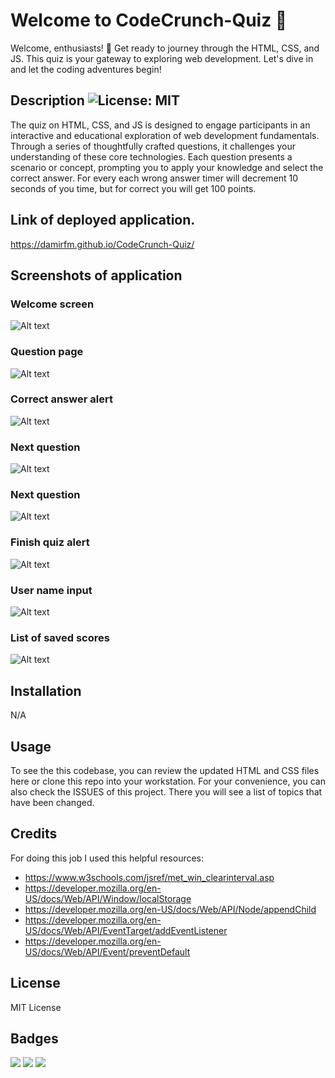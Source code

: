 # Welcome to CodeCrunch-Quiz 🤔

Welcome, enthusiasts! 🌟 Get ready to journey through the HTML, CSS, and JS. This quiz is your gateway to exploring web development. Let's dive in and let the coding adventures begin!

## Description ![License: MIT](https://img.shields.io/badge/License-MIT-yellow.svg) 

The quiz on HTML, CSS, and JS is designed to engage participants in an interactive and educational exploration of web development fundamentals. Through a series of thoughtfully crafted questions, it challenges your understanding of these core technologies. Each question presents a scenario or concept, prompting you to apply your knowledge and select the correct answer. For every each wrong answer timer will decrement 10 seconds of you time, but for correct you will get 100 points.

## Link of deployed application.

https://damirfm.github.io/CodeCrunch-Quiz/

## Screenshots of application

### Welcome screen

![Alt text](./Screenshots/1.png "Welcome screen")

### Question page

![Alt text](./Screenshots/2.png "Question page")

### Correct answer alert

![Alt text](./Screenshots/3.png "Correct answer alert")

### Next question

![Alt text](./Screenshots/4.png "Next question")

### Next question

![Alt text](./Screenshots/5.png "Next question")

### Finish quiz alert

![Alt text](./Screenshots/6.png "Finish quiz alert")

### User name input

![Alt text](./Screenshots/7.png "User name input")

### List of saved scores

![Alt text](./Screenshots/8.png "List of saved scores")


## Installation

N/A

## Usage

To see the this codebase, you can review the updated HTML and CSS files here or clone this repo into your workstation. For your convenience, you can also check the ISSUES of this project. There you will see a list of topics that have been changed.

## Credits

For doing this job I used this helpful resources: 

- https://www.w3schools.com/jsref/met_win_clearinterval.asp 
- https://developer.mozilla.org/en-US/docs/Web/API/Window/localStorage
- https://developer.mozilla.org/en-US/docs/Web/API/Node/appendChild
- https://developer.mozilla.org/en-US/docs/Web/API/EventTarget/addEventListener
- https://developer.mozilla.org/en-US/docs/Web/API/Event/preventDefault
## License

MIT License

## Badges


<img src="https://img.shields.io/badge/CSS3-1572B6?style=for-the-badge&logo=css3&logoColor=white" />    

<img src="https://img.shields.io/badge/HTML5-E34F26?style=for-the-badge&logo=html5&logoColor=white" />  

<img src="https://img.shields.io/badge/JavaScript-F7DF1E?style=for-the-badge&logo=javascript&logoColor=black" />  